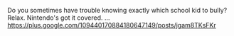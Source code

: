 Do you sometimes have trouble knowing exactly which school kid to bully?  Relax.  Nintendo's got it covered.  … https://plus.google.com/109440170884180647149/posts/jgam8TKsFKr